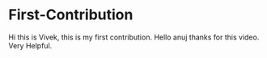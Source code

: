 # First-Contribution
Hi this is Vivek, this is my first contribution.
Hello anuj thanks for this video. Very Helpful.
